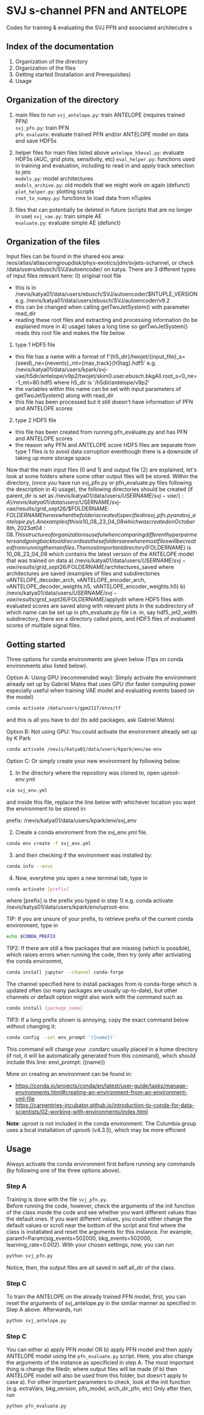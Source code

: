# SVJ s-channel PFN and ANTELOPE
Codes for training & evaluating the SVJ PFN and associated architecutre
s
## Index of the documentation
1) Organization of the directory
2) Organization of the files
3) Getting started (Installation and Prerequisites)
4) Usage


## Organization of the directory
1) main files to run
`svj_antelope.py`: train ANTELOPE (requires trained PFN)  
`svj_pfn.py`: train PFN  
`pfn_evaluate`: evaluate trained PFN and/or ANTELOPE model on data and save HDF5s  

2) helper files for main files listed above
`antelope_h5eval.py`: evaluate HDF5s (AUC, grid plots, sensitivity, etc) 
`eval_helper.py`: functions used in training and evaluation, including to read in and apply track selection to jets  
`models.py`: model architectures  
`models_archive.py`: old models that we might work on again (defunct)  
`plot_helper.py`: plotting scripts  
`root_to_numpy.py`: functions to load data from nTuples  

3) files that can potentially be deleted in future (scripts that are no longer in use)
`svj_vae.py`: train simple AE  
`evaluate.py`: evaluate simple AE (defunct)  

## Organization of the files
Input files can be found in the shared eos area: /eos/atlas/atlascerngroupdisk/phys-exotics/jdm/svjets-schannel, or check /data/users/ebusch/SVJ/autoencoder/ on katya.
There are 3 different types of input files relevant here:
0) original root file
- this is in /nevis/katya01/data/users/ebusch/SVJ/autoencoder/$NTUPLE\_VERSION e.g. /nevis/katya01/data/users/ebusch/SVJ/autoencoder/v9.2
- this can be changed when calling getTwoJetSystem() with parameter read\_dir 
- reading these root files and extracting and processing information (to be explained more in 4) usage) takes a long time so getTwoJetSystem() reads this root file and makes the file below
1) type 1 HDF5 file
- this file has a name with a format of f'{h5\_dir}/twojet/{input\_file}\_s={seed}\_ne={nevents}\_mt={max\_track}{h5tag}.hdf5' e.g. /nevis/katya01/data/users/kpark/svj-vae/h5dir/antelope/v9p2/twojet/skim0.user.ebusch.bkgAll.root\_s=0\_ne=-1\_mt=80.hdf5 where h5\_dir is '/h5dir/antelope/v9p2' 
- the variables within this name can be set with input parameters of getTwoJetSystem() along with read\_dir
- this file has been processed but it still doesn't have information of PFN and ANTELOPE scores 
2) type 2 HDF5 file
- this file has been created from running pfn\_evaluate.py and has PFN and ANTELOPE scores
- the reason why PFN and ANTELOPE score HDF5 files are separate from type 1 files is to avoid data corruption eventhough there is a downside of taking up more storage space

Now that the main input files (0 and 1) and output file (2) are explained, let's look at some folders where some other output files will be stored. Within the directory, (once you have run svj\_pfn.py or pfn\_evaluate.py files following the description in 4) usage), the following directories should be created (if parent\_dir is set as /nevis/katya01/data/users/$USERNAME/svj-vae/) :
A) /nevis/katya01/data/users/$USERNAME/svj-vae/results/grid\_sept26/$FOLDERNAME:
    $FOLDERNAME here is when the folder is created (specified in svj\_pfn.py and svj\_antelope.py). An example of this is 10\_08\_23\_04\_08 which was created on October 8th, 2023 at 04:08. This structure of organization is useful when comparing different hyperparmeters and going back to old records as these folders are  where most files will be created from running the main files. The most important directory($FOLDERNAME) is 10\_08\_23\_04\_08 which contains the latest version of the ANTELOPE model that was trained on data 
  a)  /nevis/katya01/data/users/$USERNAME/svj-vae/results/grid\_sept26/$FOLDERNAME/architectures\_saved
    where architectures are saved (examples of files and subdirectories vANTELOPE_decoder_arch, vANTELOPE_encoder_arch, vANTELOPE_decoder_weights.h5, vANTELOPE_encoder_weights.h5)
  b) /nevis/katya01/data/users/$USERNAME/svj-vae/results/grid\_sept26/$FOLDERNAME/applydir
    where HDF5 files with evaluated scores are saved along with relevant plots in the subdirectory of which name can be set up in pfn_evaluate.py file i.e. in, say hdf5_jet2_width subdirectory, there are a directory called plots, and HDF5 files of evaluated scores of multiple signal files. 
    
## Getting started
Three options for conda environments are given below (Tips on conda environments also listed below).

Option A:  Using GPU (recommended way):
Simply activate the environment already set up by Gabriel Matos that uses GPU (for faster computing power especially useful when training VAE model and evaluating events based on the model)
```bash
conda activate /data/users/gpm2117/envs/tf
``` 
and this is all you have to do! (to add packages, ask Gabriel Matos)

Option B: Not using GPU:
You could activate the environment already set up by K Park 
```bash
conda activate /nevis/katya01/data/users/kpark/env/ae-env
```
Option C: Or simply create your new environment by following below:

1) In the directory where the repository was cloned to, open uproot-env.yml
```bash
vim svj_env.yml
```
and inside this file, replace the line below with whichever location you want the environment to be stored in:

prefix: /nevis/katya01/data/users/kpark/env/svj\_env
 
2) Create a conda enviroment from the svj\_env.yml file. 
```bash
conda env create -f svj_env.yml
```

3) and then checking if the environment was installed by:
```bash
conda info --envs
```
4) Now, everytime you open a new terminal tab, type in
```bash
conda activate [prefix]
```
where [prefix] is the prefix you typed in step 1)
e.g. conda activate /nevis/katya01/data/users/kpark/env/uproot-env.

TIP: If you are unsure of your prefix, to retrieve prefix of the current conda environment, type in
```bash
echo $CONDA_PREFIX
```
TIP2: If there are still a few packages that are missing (which is possible), which raises errors when running the code, then try (only after activiating the conda environmnt,
```bash
conda install jupyter --channel conda-forge 
```
The channel specified here to install packages from is conda-forge which is updated often (so many packages are usually up-to-date), but other channels or default option might also work with the command such as 
```bash
conda install [package_name]
```

TIP3: 
If a long prefix shown is annoying, copy the exact command below without changing it:
```bash
conda config --set env_prompt '({name})'
```
This command will change your .condarc usually placed in a home directory (if not, it will be automatically generated from this command), which should include this line:
envi\_prompt: ({name})


More on creating an environment can be found in:
- https://conda.io/projects/conda/en/latest/user-guide/tasks/manage-environments.html#creating-an-environment-from-an-environment-yml-file
- https://carpentries-incubator.github.io/introduction-to-conda-for-data-scientists/02-working-with-environments/index.html

**Note**: uproot is not included in the conda environment. The Columbia group uses a local installation of uprooti (v4.3.5), which may be more efficient


## Usage


Always activate the conda environment first before running any commands (by following one of the three options above).

### Step A
Training is done with the file `svj_pfn.py`.  
Before running the code, however, check the arguments of the init function of the class inside the code and see whether you want different values than the default ones. If you want different values, you could either change the default values or scroll near the bottom of the script and find where the class is instatiated and reset the arguments for this instance. For example, 
param1=Param(sig\_events=502000, bkg\_events=502000, learning\_rate=0.002). With your chosen settings, now, you can run 
```bash
python svj_pfn.py
```
Notice, then, the output files are all saved in self.all\_dir of the class.

### Step C
To train the ANTELOPE on the already trained PFN model, first, you can reset the arguments of svj\_antelope.py in the similar manner as specified in Step A above. Afterwards, run 
```bash
python svj_antelope.py
```
### Step C
You can either 
a) apply PFN model OR
b) apply PFN model and then apply ANTELOPE model 
using the `pfn_evaluate.py` script. Here, you also change the arguments of the instance as specificied in step A. The most important thing is change the filedir, where output files will be made (if b) then ANTELOPE model will also be used from this folder, but doesn't apply to case a). For other important parameters to check, look at the init function (e.g. extraVars, bkg\_version, pfn\_model, arch\_dir\_pfn, etc) 
Only after then, run
```
python pfn_evaluate.py
```


